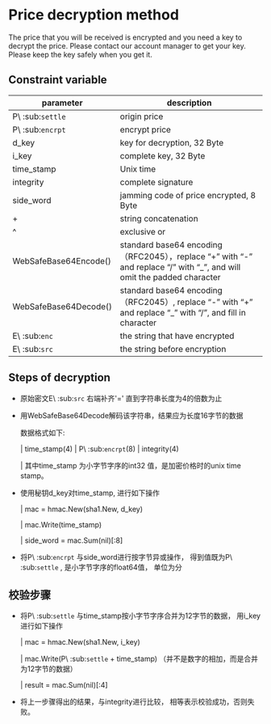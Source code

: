 # Price decryption method

The price that you will be received is encrypted and you need a key to decrypt the price. Please contact our account manager to get your key. Please keep the key safely when you get it.

## Constraint variable

|          parameter         |                                 description                                 |
| --------------------- | -------------------------------------------------------------------- |
| P\ :sub:`settle`      | origin price                                                             |
| P\ :sub:`encrpt`      | encrypt price                                                           |
| d_key                 | key for decryption, 32 Byte                                                   |
| i_key                 | complete key, 32 Byte                                                   |
| time_stamp            | Unix time                                                               |
| integrity             | complete signature                                                        |
| side_word             | jamming code of price encrypted, 8 Byte                                                |
| \+                    | string concatenation                                                        |
| \^                    | exclusive or                                                                 |
| WebSafeBase64Encode() | standard base64 encoding（RFC2045），replace “+” with “-” and replace “/” with “_”, and will omit the padded character |
| WebSafeBase64Decode() | standard base64 encoding（RFC2045）, replace “-” with “+” and replace “_” with “/”, and fill in character |
| E\ :sub:`enc`         | the string that have encrypted                                                  |
| E\ :sub:`src`         | the string before encryption                                                             |

## Steps of decryption

* 原始密文E\ :sub:`src` 右端补齐'=' 直到字符串长度为4的倍数为止

* 用WebSafeBase64Decode解码该字符串，结果应为长度16字节的数据

    数据格式如下:

    | time_stamp(4) | P\ :sub:`encrpt`(8) | integrity(4)

    | 其中time_stamp 为小字节字序的int32 值，是加密价格时的unix time stamp。

* 使用秘钥d_key对time_stamp, 进行如下操作

    | mac = hmac.New(sha1.New, d_key)

    | mac.Write(time_stamp)

    | side_word = mac.Sum(nil)[:8]

* 将P\ :sub:`encrpt` 与side_word进行按字节异或操作， 得到值既为P\ :sub:`settle` , 是小字节字序的float64值， 单位为分

## 校验步骤

* 将P\ :sub:`settle` 与time_stamp按小字节字序合并为12字节的数据， 用i_key进行如下操作

    | mac = hmac.New(sha1.New, i_key)

    | mac.Write(P\ :sub:`settle` + time_stamp) （并不是数字的相加，而是合并为12字节的数据）

    | result = mac.Sum(nil)[:4]

* 将上一步骤得出的结果，与integrity进行比较， 相等表示校验成功，否则失败。
